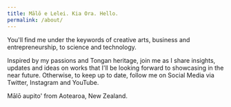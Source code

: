 ```yaml
---
title: Mālō e Lelei. Kia Ora. Hello.
permalink: /about/
---
```


You'll find me under the keywords of creative arts, business and entrepreneurship, to science and technology.

Inspired by my passions and Tongan heritage, join me as I share insights, updates and ideas on works that I'll be looking forward to showcasing in the near future. Otherwise, to keep up to date, follow me on Social Media via Twitter, Instagram and YouTube.

Mālō aupito' from Aotearoa, New Zealand.
